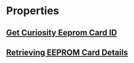 # Properties

## [Get Curiosity Eeprom Card ID](Get_curiosityEepromCardID/)
## [Retrieving EEPROM Card Details](Getting_Card_Details_From_EEPROM/)


